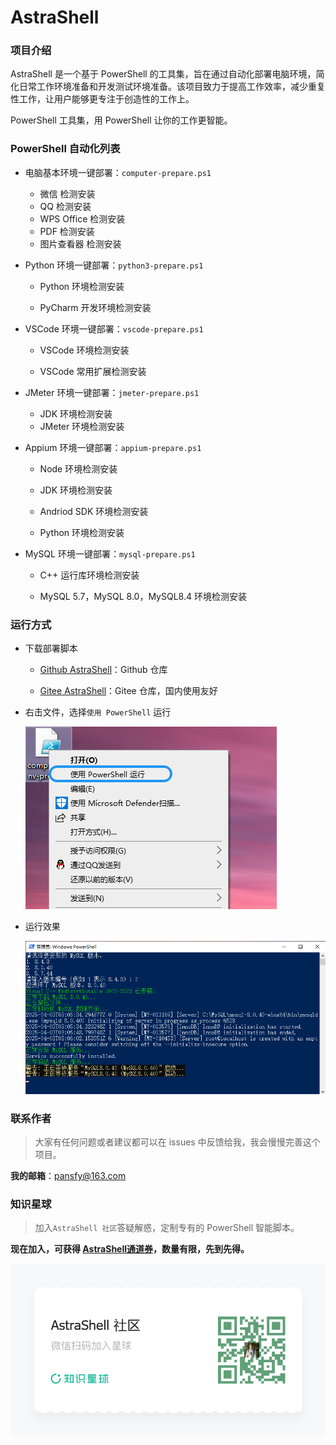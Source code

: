 # AstraShell

### 项目介绍

AstraShell 是一个基于 PowerShell 的工具集，旨在通过自动化部署电脑环境，简化日常工作环境准备和开发测试环境准备。该项目致力于提高工作效率，减少重复性工作，让用户能够更专注于创造性的工作上。

PowerShell 工具集，用 PowerShell 让你的工作更智能。

### PowerShell 自动化列表

- 电脑基本环境一键部署：`computer-prepare.ps1`

  - 微信 检测安装
  - QQ 检测安装
  - WPS Office 检测安装
  - PDF 检测安装
  - 图片查看器 检测安装

- Python 环境一键部署：`python3-prepare.ps1`

  - Python 环境检测安装

  - PyCharm 开发环境检测安装

- VSCode 环境一键部署：`vscode-prepare.ps1`
  - VSCode 环境检测安装
  
  - VSCode 常用扩展检测安装
  
- JMeter 环境一键部署：`jmeter-prepare.ps1`
  - JDK 环境检测安装
  - JMeter 环境检测安装

- Appium 环境一键部署：`appium-prepare.ps1`

  - Node 环境检测安装

  - JDK 环境检测安装

  - Andriod SDK 环境检测安装

  - Python 环境检测安装
- MySQL 环境一键部署：`mysql-prepare.ps1`

  - C++ 运行库环境检测安装

  - MySQL 5.7，MySQL 8.0，MySQL8.4 环境检测安装


### 运行方式

- 下载部署脚本

  - [Github AstraShell](https://github.com/pansfy/AstraShell)：Github 仓库

  - [Gitee AstraShell](https://gitee.com/pansfy/AstraShell)：Gitee 仓库，国内使用友好

- 右击文件，选择`使用 PowerShell` 运行

  ![](asserts/excute.png)

- 运行效果

  ![](asserts/mysql_install.png)

### 联系作者

> 大家有任何问题或者建议都可以在 issues 中反馈给我，我会慢慢完善这个项目。

**我的邮箱**：pansfy@163.com

### 知识星球

> 加入`AstraShell 社区`答疑解惑，定制专有的 PowerShell 智能脚本。

**现在加入，可获得 [AstraShell通道券](https://t.zsxq.com/X7C6A)，数量有限，先到先得。**

![](asserts/zsxq.png)